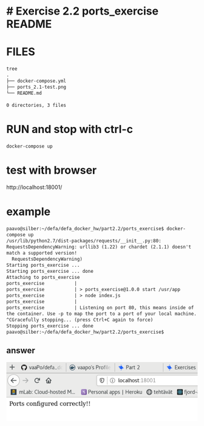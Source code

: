 # # Exercise 2.2 ports_exercise README

# FILES
```code
tree
.
├── docker-compose.yml
├── ports_2.1-test.png
└── README.md

0 directories, 3 files
```

# RUN and stop with ctrl-c
```code
docker-compose up
```
# test with browser
http://localhost:18001/

# example
```code
paavo@silber:~/defa/defa_docker_hw/part2.2/ports_exercise$ docker-compose up
/usr/lib/python2.7/dist-packages/requests/__init__.py:80: RequestsDependencyWarning: urllib3 (1.22) or chardet (2.1.1) doesn't match a supported version!
  RequestsDependencyWarning)
Starting ports_exercise ... 
Starting ports_exercise ... done
Attaching to ports_exercise
ports_exercise           | 
ports_exercise           | > ports_exercise@1.0.0 start /usr/app
ports_exercise           | > node index.js
ports_exercise           | 
ports_exercise           | Listening on port 80, this means inside of the container. Use -p to map the port to a port of your local machine.
^CGracefully stopping... (press Ctrl+C again to force)
Stopping ports_exercise ... done
paavo@silber:~/defa/defa_docker_hw/part2.2/ports_exercise$ 
```

## answer
![see screenshotfile](./ports_2.2-test.png?raw=true "ports_2.2-test.png")
